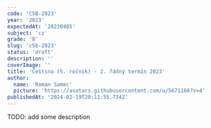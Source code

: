 ```yaml
---
code: 'C5B-2023'
year: '2023'
expectedAt: '20230405'
subject: 'cz'
grade: '8'
slug: 'c5b-2023'
status: 'draft'
description: ''
coverImage: ''
title: 'Čeština (5. ročník) - 2. řádný termín 2023'
author:
  name: 'Roman Samec'
  picture: 'https://avatars.githubusercontent.com/u/5671166?v=4'
publishedAt: '2024-02-19T20:11:55.734Z'
---
```


TODO: add some description